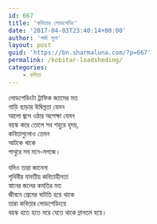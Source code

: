 ```yaml
---
id: 667
title: 'কবিতার লোডশেডিং'
date: '2017-04-03T23:40:14+00:00'
author: 'শর্মা লুনা'
layout: post
guid: 'https://bn.sharmaluna.com/?p=667'
permalink: /kobitar-loadsheding/
categories:
    - কবিতা
---
```


লোডশেডিংটা ট্রাফিক জ্যামের মত  
গাড়ি ছাড়ার উদ্বিগ্নতা যেমন  
আলো জ্বলে ওঠার অপেক্ষা যেমন  
বয়স্ক করে তোলে সব শহুরে হৃদয়,  
কবিতাগুলোও তেমন  
আটকে থাকে  
পাথুরে সব মনে-মগজে।

যদিও তারা জানেনা  
পৃথিবীর যাবতীয় কবিতাহীনতা  
স্নানের জলের কমতির মত  
জীবনে প্রেমের ঘাটতি হয়ে থাকে  
তারা কবিতার লোডশেডিংয়ে  
বয়স্ক হতে হতে মরে যেতে থাকে ম্লানতম হয়ে।